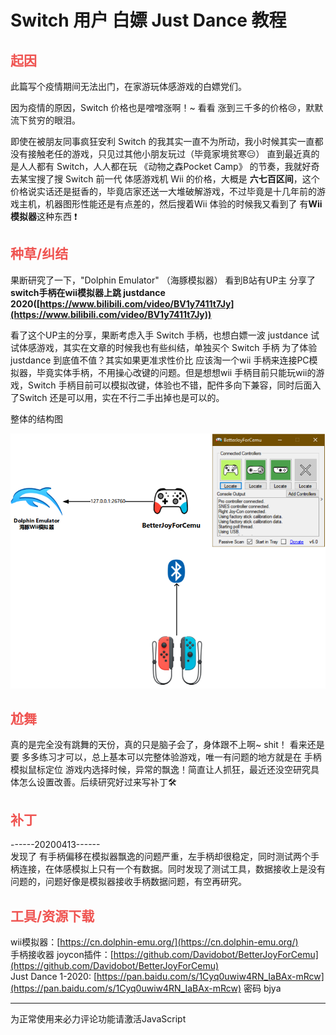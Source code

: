 #  Switch 用户 白嫖 Just Dance 教程

## <font style="color: #EF5350;">起因</font>
此篇写个疫情期间无法出门，在家游玩体感游戏的白嫖党们。

因为疫情的原因，Switch 价格也是噌噌涨啊！~ 看看 涨到三千多的价格😢，默默流下贫穷的眼泪。

即使在被朋友同事疯狂安利 Switch 的我其实一直不为所动，我小时候其实一直都没有接触老任的游戏，只见过其他小朋友玩过（毕竟家境贫寒😑） 直到最近真的是人人都有 Switch，人人都在玩 《动物之森Pocket Camp》 的节奏，我就好奇去某宝搜了搜 Switch 前一代 体感游戏机 Wii 的价格，大概是 **六七百区间**，这个价格说实话还是挺香的，毕竟店家还送一大堆破解游戏，不过毕竟是十几年前的游戏主机，机器图形性能还是有点差的，然后搜着Wii 体验的时候我又看到了 有**Wii 模拟器**这种东西 ❗

## <font style="color: #EF5350;">种草/纠结</font>
果断研究了一下，"Dolphin Emulator" （海豚模拟器） 看到B站有UP主 分享了 
**switch手柄在wii模拟器上跳 justdance 2020([https://www.bilibili.com/video/BV1y7411t7Jy](https://www.bilibili.com/video/BV1y7411t7Jy))**

看了这个UP主的分享，果断考虑入手 Switch 手柄，也想白嫖一波 justdance 试试体感游戏，其实在文章的时候我也有些纠结，单独买个 Switch 手柄 为了体验justdance  到底值不值？其实如果更准求性价比 应该淘一个wii 手柄来连接PC模拟器，毕竟实体手柄，不用操心改键的问题。但是想想wii 手柄目前只能玩wii的游戏，Switch 手柄目前可以模拟改键，体验也不错，配件多向下兼容，同时后面入了Switch  还是可以用，实在不行二手出掉也是可以的。

整体的结构图

![20200403_switch](\imgs\game\2020\20200403_switch.png)

## <font style="color: #EF5350;">尬舞</font>

真的是完全没有跳舞的天份，真的只是脑子会了，身体跟不上啊~ shit！ 看来还是要 多多练习才可以，总上基本可以完整体验游戏，唯一有问题的地方就是在 手柄模拟鼠标定位 游戏内选择时候，异常的飘逸！简直让人抓狂，最近还没空研究具体怎么设置改善。后续研究好过来写补丁🛠

## <font style="color: #EF5350;">补丁</font>
------20200413------<br>
发现了 有手柄偏移在模拟器飘逸的问题严重，左手柄却很稳定，同时测试两个手柄连接，在体感模拟上只有一个有数据。同时发现了测试工具，数据接收上是没有问题的，问题好像是模拟器接收手柄数据问题，有空再研究。


## <font style="color: #EF5350;">工具/资源下载</font>
wii模拟器：[https://cn.dolphin-emu.org/](https://cn.dolphin-emu.org/) <br>
手柄接收器 joycon插件：[https://github.com/Davidobot/BetterJoyForCemu](https://github.com/Davidobot/BetterJoyForCemu)<br>
Just Dance 1-2020:  [https://pan.baidu.com/s/1Cyq0uwiw4RN_IaBAx-mRcw](https://pan.baidu.com/s/1Cyq0uwiw4RN_IaBAx-mRcw)  密码 bjya <br>

<hr>

<!-- 来必力City版安装代码 -->
<div id="lv-container" data-id="city" data-uid="MTAyMC80NzA4OC8yMzU4OA==">
	<script type="text/javascript">
   (function(d, s) {
       var j, e = d.getElementsByTagName(s)[0];

       if (typeof LivereTower === 'function') { return; }
    
       j = d.createElement(s);
       j.src = 'https://cdn-city.livere.com/js/embed.dist.js';
       j.async = true;
    
       e.parentNode.insertBefore(j, e);
   })(document, 'script');
	</script>
<noscript> 为正常使用来必力评论功能请激活JavaScript</noscript>
</div>
<!-- City版安装代码已完成 -->